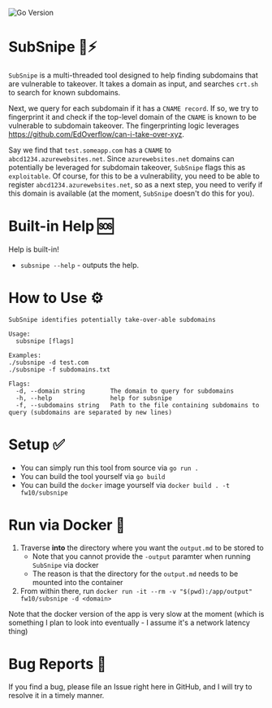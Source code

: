 ![Go Version](https://img.shields.io/github/go-mod/go-version/dub-flow/subsnipe)

# SubSnipe 🚀⚡

`SubSnipe` is a multi-threaded tool designed to help finding subdomains that are vulnerable to takeover. It takes a domain as input, and searches `crt.sh` to search for known subdomains.

Next, we query for each subdomain if it has a `CNAME record`. If so, we try to fingerprint it and check if the top-level domain of the `CNAME` is known to be vulnerable to subdomain takeover. The fingerprinting logic leverages https://github.com/EdOverflow/can-i-take-over-xyz.

Say we find that `test.someapp.com` has a `CNAME` to `abcd1234.azurewebsites.net`. Since `azurewebsites.net` domains can potentially be leveraged for subdomain takeover, `SubSnipe` flags this as `exploitable`. Of course, for this to be a vulnerability, you need to be able to register `abcd1234.azurewebsites.net`, so as a next step, you need to verify if this domain is available (at the moment, `SubSnipe` doesn't do this for you).

# Built-in Help 🆘

Help is built-in!

- `subsnipe --help` - outputs the help.

# How to Use ⚙

```text
SubSnipe identifies potentially take-over-able subdomains

Usage:
  subsnipe [flags]

Examples:
./subsnipe -d test.com
./subsnipe -f subdomains.txt

Flags:
  -d, --domain string       The domain to query for subdomains
  -h, --help                help for subsnipe
  -f, --subdomains string   Path to the file containing subdomains to query (subdomains are separated by new lines)
```

# Setup ✅

- You can simply run this tool from source via `go run .` 
- You can build the tool yourself via `go build`
- You can build the `docker` image yourself via `docker build . -t fw10/subsnipe`

# Run via Docker 🐳

1. Traverse **into** the directory where you want the `output.md` to be stored to 
    - Note that you cannot provide the `-output` paramter when running `SubSnipe` via docker
    - The reason is that the directory for the `output.md` needs to be mounted into the container
2. From within there, run `docker run -it --rm -v "$(pwd):/app/output" fw10/subsnipe -d <domain>`

Note that the docker version of the app is very slow at the moment (which is something I plan to look into eventually - I assume it's a network latency thing)

# Bug Reports 🐞

If you find a bug, please file an Issue right here in GitHub, and I will try to resolve it in a timely manner.